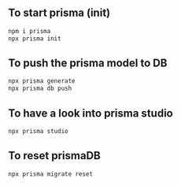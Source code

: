 ## To start prisma (init)
```bash
npm i prisma
npx prisma init
```

## To push the prisma model to DB
```bash
npx prisma generate
npx prisma db push
```

## To have a look into prisma studio
```bash
npx prisma studio
```

## To reset prismaDB
```bash
npx prisma migrate reset
```